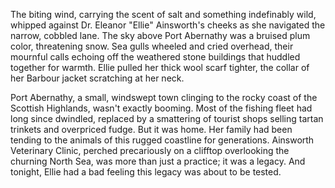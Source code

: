 The biting wind, carrying the scent of salt and something indefinably wild, whipped against Dr. Eleanor "Ellie" Ainsworth's cheeks as she navigated the narrow, cobbled lane. The sky above Port Abernathy was a bruised plum color, threatening snow. Sea gulls wheeled and cried overhead, their mournful calls echoing off the weathered stone buildings that huddled together for warmth. Ellie pulled her thick wool scarf tighter, the collar of her Barbour jacket scratching at her neck.

Port Abernathy, a small, windswept town clinging to the rocky coast of the Scottish Highlands, wasn't exactly booming. Most of the fishing fleet had long since dwindled, replaced by a smattering of tourist shops selling tartan trinkets and overpriced fudge. But it was home. Her family had been tending to the animals of this rugged coastline for generations. Ainsworth Veterinary Clinic, perched precariously on a clifftop overlooking the churning North Sea, was more than just a practice; it was a legacy. And tonight, Ellie had a bad feeling this legacy was about to be tested.
